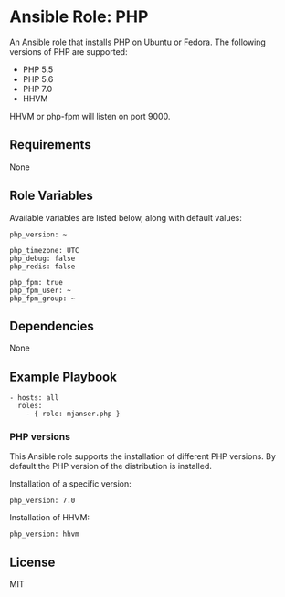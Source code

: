 # Ansible Role: PHP

An Ansible role that installs PHP on Ubuntu or Fedora. The following versions of PHP are supported:

- PHP 5.5
- PHP 5.6
- PHP 7.0
- HHVM

HHVM or php-fpm will listen on port 9000.

## Requirements

None

## Role Variables

Available variables are listed below, along with default values:

    php_version: ~

    php_timezone: UTC
    php_debug: false
    php_redis: false

    php_fpm: true
    php_fpm_user: ~
    php_fpm_group: ~

## Dependencies

None

## Example Playbook

    - hosts: all
      roles:
        - { role: mjanser.php }

### PHP versions

This Ansible role supports the installation of different PHP versions. By default the PHP version of the distribution is installed.

Installation of a specific version:

    php_version: 7.0

Installation of HHVM:

    php_version: hhvm

## License

MIT
